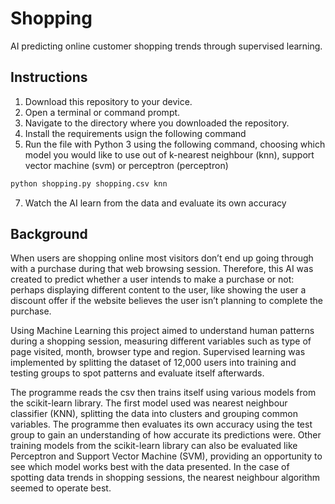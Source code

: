 # Shopping
AI predicting online customer shopping trends through supervised learning.

## Instructions
1. Download this repository to your device.
2. Open a terminal or command prompt.
3. Navigate to the directory where you downloaded the repository.
4. Install the requirements usign the following command
6. Run the file with Python 3 using the following command, choosing which model you would like to use out of
k-nearest neighbour (knn), support vector machine (svm) or perceptron (perceptron)
```bash
python shopping.py shopping.csv knn
```
7. Watch the AI learn from the data and evaluate its own accuracy

## Background
When users are shopping online most visitors don’t end up going through with a purchase during that web browsing session. Therefore, this AI was created to predict whether a user intends to make a purchase or not: perhaps displaying different content to the user, like showing the user a discount offer if the website believes the user isn’t planning to complete the purchase. 

Using Machine Learning this project aimed to understand human patterns during a shopping session, measuring different variables such as type of page visited, month, browser type and region. Supervised learning was implemented by splitting the dataset of 12,000 users into training and testing groups to spot patterns and evaluate itself afterwards.

The programme reads the csv then trains itself using various models from the scikit-learn library. The first model used was nearest neighbour classifier (KNN), splitting the data into clusters and grouping common variables. The programme then evaluates its own accuracy using the test group to gain an understanding of how accurate its predictions were.
Other training models from the scikit-learn library can also be evaluated like Perceptron and Support Vector Machine (SVM), providing an opportunity to see which model works best with the data presented. In the case of spotting data trends in shopping sessions, the nearest neighbour algorithm seemed to operate best.
